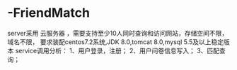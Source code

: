 # -FriendMatch
server采用 云服务器 ，需要支持至少10人同时查询和访问网站，存储空间不限，域名不限，
要求装配centos7.2系统,JDK 8.0,tomcat 8.0,mysql 5.5及以上稳定版本
service调用分析：
1、用户登录，注册；
2、用户问卷信息写入；
3、匹配查询；
